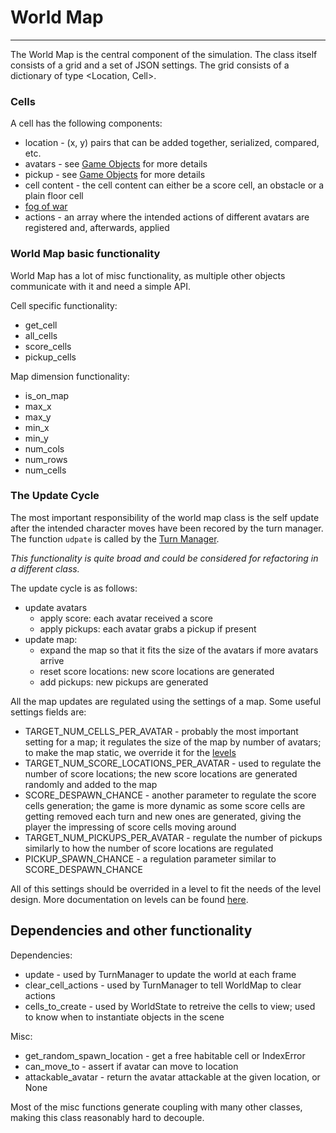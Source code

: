 # World Map

---

The World Map is the central component of the simulation. The class itself consists of a grid and a set of JSON settings. The grid consists of a dictionary of type <Location, Cell>.

### Cells

A cell has the following components:
* location - (x, y) pairs that can be added together, serialized, compared, etc.
* avatars - see [Game Objects](game-objects) for more details
* pickup - see [Game Objects](game-objects) for more details
* cell content - the cell content can either be a score cell, an obstacle or a plain floor cell
* [fog of war](fog-of-war)
* actions - an array where the intended actions of different avatars are registered and, afterwards, applied

### World Map basic functionality 

World Map has a lot of misc functionality, as multiple other objects communicate with it and need a simple API. 

Cell specific functionality:
* get_cell
* all_cells
* score_cells
* pickup_cells

Map dimension functionality:
* is_on_map
* max_x
* max_y
* min_x
* min_y
* num_cols
* num_rows
* num_cells

### The Update Cycle 

The most important responsibility of the world map class is the self update after the intended character moves have been recored by the turn manager. The function `udpate` is called by the [Turn Manager](turn-manager). 

_This functionality is quite broad and could be considered for refactoring in a different class._

The update cycle is as follows:
* update avatars
   * apply score: each avatar received a score
   * apply pickups: each avatar grabs a pickup if present
* update map:
   * expand the map so that it fits the size of the avatars if more avatars arrive
   * reset score locations: new score locations are generated
   * add pickups: new pickups are generated

All the map updates are regulated using the settings of a map. Some useful settings fields are:
* TARGET_NUM_CELLS_PER_AVATAR - probably the most important setting for a map; it regulates the size of the map by number of avatars; to make the map static, we override it for the [levels](Levels)
* TARGET_NUM_SCORE_LOCATIONS_PER_AVATAR - used to regulate the number of score locations; the new score locations are generated randomly and added to the map
* SCORE_DESPAWN_CHANCE - another parameter to regulate the score cells generation; the game is more dynamic as some score cells are getting removed each turn and new ones are generated, giving the player the impressing of score cells moving around
* TARGET_NUM_PICKUPS_PER_AVATAR - regulate the number of pickups similarly to how the number of score locations are regulated
* PICKUP_SPAWN_CHANCE - a regulation parameter similar to SCORE_DESPAWN_CHANCE

All of this settings should be overrided in a level to fit the needs of the level design. More documentation on levels can be found [here](levels). 

## Dependencies and other functionality

Dependencies:
* update - used by TurnManager to update the world at each frame
* clear_cell_actions - used by TurnManager to tell WorldMap to clear actions
* cells_to_create - used by WorldState to retreive the cells to view; used to know when to instantiate objects in the scene

Misc:   
* get_random_spawn_location - get a free habitable cell or IndexError
* can_move_to - assert if avatar can move to location
* attackable_avatar - return the avatar attackable at the given location, or None

Most of the misc functions generate coupling with many other classes, making this class reasonably hard to decouple. 
